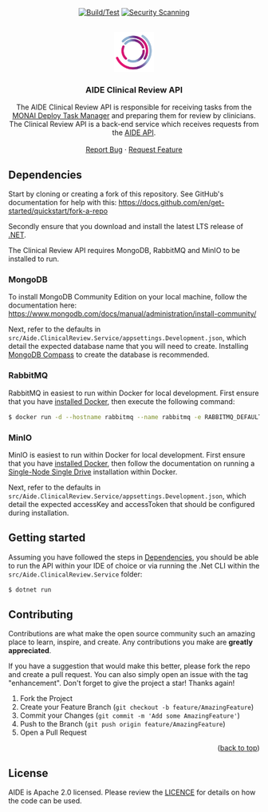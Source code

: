 <!--
  ~ Copyright 2022 Guy’s and St Thomas’ NHS Foundation Trust
  ~
  ~ Licensed under the Apache License, Version 2.0 (the "License");
  ~ you may not use this file except in compliance with the License.
  ~ You may obtain a copy of the License at
  ~
  ~ http://www.apache.org/licenses/LICENSE-2.0
  ~
  ~ Unless required by applicable law or agreed to in writing, software
  ~ distributed under the License is distributed on an "AS IS" BASIS,
  ~ WITHOUT WARRANTIES OR CONDITIONS OF ANY KIND, either express or implied.
  ~ See the License for the specific language governing permissions and
  ~ limitations under the License.
-->

<a name="readme-top"></a>

<div align="center">

[![Build/Test](https://github.com/AI4VBH/AIDE-clinical-review-api/actions/workflows/test.yml/badge.svg)](https://github.com/AI4VBH/AIDE-clinical-review-api/actions/workflows/test.yml)
[![Security Scanning](https://github.com/AI4VBH/AIDE-clinical-review-api/actions/workflows/security.yml/badge.svg)](https://github.com/AI4VBH/AIDE-clinical-review-api/actions/workflows/security.yml)

</div>

<br />

<div align="center">
  <a href="https://github.com/AI4VBH/AIDE-clinical-review-api">
    <img src="aide-logo.png" alt="Logo" width="80" height="80">
  </a>

  <h3 align="center">AIDE Clinical Review API</h3>

  <p align="center">
    The AIDE Clinical Review API is responsible for receiving tasks from the <a href="https://github.com/Project-MONAI/monai-deploy-workflow-manager" target="_blank">MONAI Deploy Task Manager</a> and preparing them for review by clinicians. The Clinical Review API is a back-end service which receives requests from the <a href="https://github.com/AI4VBH/AIDE-API" target="_blank">AIDE API</a>.
    <br />
    <br />
    <a href="https://github.com/AI4VBH/AIDE-clinical-review-api/issues">Report Bug</a>
    ·
    <a href="https://github.com/AI4VBH/AIDE-clinical-review-api/issues">Request Feature</a>
  </p>
</div>

## Dependencies

Start by cloning or creating a fork of this repository. See GitHub's documentation for help with this: https://docs.github.com/en/get-started/quickstart/fork-a-repo

Secondly ensure that you download and install the latest LTS release of [.NET](https://dotnet.microsoft.com/en-us/download).

The Clinical Review API requires MongoDB, RabbitMQ and MinIO to be installed to run.

### MongoDB

To install MongoDB Community Edition on your local machine, follow the documentation here: https://www.mongodb.com/docs/manual/administration/install-community/

Next, refer to the defaults in `src/Aide.ClinicalReview.Service/appsettings.Development.json`, which detail the expected database name that you will need to create. Installing [MongoDB Compass](https://www.mongodb.com/docs/compass/current/install/) to create the database is recommended.

### RabbitMQ

RabbitMQ in easiest to run within Docker for local development. First ensure that you have <a href="https://docs.docker.com/get-docker/" target="_blank">installed Docker</a>, then execute the following command:

```bash
$ docker run -d --hostname rabbitmq --name rabbitmq -e RABBITMQ_DEFAULT_USER=admin -e RABBITMQ_DEFAULT_PASS=admin -e RABBITMQ_DEFAULT_VHOST=monaideploy rabbitmq:3-management
```

### MinIO

MinIO is easiest to run within Docker for local development. First ensure that you have <a href="https://docs.docker.com/get-docker/" target="_blank">installed Docker</a>, then follow the documentation on running a [Single-Node Single Drive](https://min.io/docs/minio/container/operations/install-deploy-manage/deploy-minio-single-node-single-drive.html#minio-snsd) installation within Docker.

Next, refer to the defaults in `src/Aide.ClinicalReview.Service/appsettings.Development.json`, which detail the expected accessKey and accessToken that should be configured during installation.

## Getting started

Assuming you have followed the steps in [Dependencies](#dependencies), you should be able to run the API within your IDE of choice or via running the .Net CLI within the `src/Aide.ClinicalReview.Service` folder:

```bash
$ dotnet run
```

<!-- CONTRIBUTING -->
## Contributing

Contributions are what make the open source community such an amazing place to learn, inspire, and create. Any contributions you make are **greatly appreciated**.

If you have a suggestion that would make this better, please fork the repo and create a pull request. You can also simply open an issue with the tag "enhancement".
Don't forget to give the project a star! Thanks again!

1. Fork the Project
2. Create your Feature Branch (`git checkout -b feature/AmazingFeature`)
3. Commit your Changes (`git commit -m 'Add some AmazingFeature'`)
4. Push to the Branch (`git push origin feature/AmazingFeature`)
5. Open a Pull Request

<div align="right">(<a href="#readme-top">back to top</a>)</div>

<!-- LICENSE -->
## License

AIDE is Apache 2.0 licensed. Please review the [LICENCE](LICENCE) for details on how the code can be used.